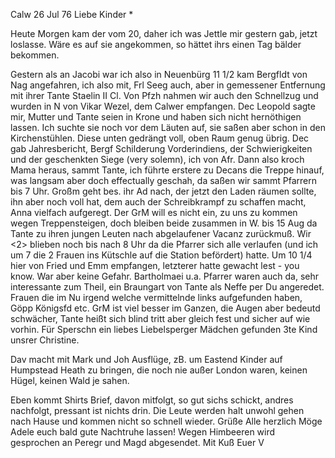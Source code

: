  Calw 26 Jul 76
Liebe Kinder <Marie>*

Heute Morgen kam der vom 20, daher ich was Jettle mir gestern gab, jetzt loslasse. Wäre es auf sie angekommen, so hättet ihrs einen Tag bälder bekommen.

Gestern als an Jacobi war ich also in Neuenbürg 11 1/2 kam Bergfldt von Nag angefahren, ich also mit, Frl Seeg auch, aber in gemessener Entfernung mit ihrer Tante Staelin II Cl. Von Pfzh nahmen wir auch den Schnellzug und wurden in N von Vikar Wezel, dem Calwer empfangen. Dec Leopold sagte mir, Mutter und Tante seien in Krone und haben sich nicht hernöthigen lassen. Ich suchte sie noch vor dem Läuten auf, sie saßen aber schon in den Kirchenstühlen. Diese unten gedrängt voll, oben Raum genug übrig. Dec gab Jahresbericht, Bergf Schilderung Vorderindiens, der Schwierigkeiten und der geschenkten Siege (very solemn), ich von Afr. Dann also kroch Mama heraus, sammt Tante, ich führte erstere zu Decans die Treppe hinauf, was langsam aber doch effectually geschah, da saßen wir sammt Pfarrern bis 7 Uhr. Großm geht bes. ihr Ad nach, der jetzt den Laden räumen sollte, ihn aber noch voll hat, dem auch der Schreibkrampf zu schaffen macht, Anna vielfach aufgeregt. Der GrM will es nicht ein, zu uns zu kommen wegen Treppensteigen, doch bleiben beide zusammen in W. bis 15 Aug da Tante zu ihren jungen Leuten nach abgelaufener Vacanz zurückmuß. Wir <2> blieben noch bis nach 8 Uhr da die Pfarrer sich alle verlaufen (und ich um 7 die 2 Frauen ins Kütschle auf die Station befördert) hatte. Um 10 1/4 hier von Fried und Emm empfangen, letzterer hatte gewacht lest - you know. War aber keine Gefahr. 
Bartholmaei u.a. Pfarrer waren auch da, sehr interessante zum Theil, ein Braungart von Tante als Neffe per Du angeredet. Frauen die im Nu irgend welche vermittelnde links aufgefunden haben, Göpp Königsfd etc. 
GrM ist viel besser im Ganzen, die Augen aber bedeutd schwächer, Tante heißt sich blind tritt aber gleich fest und sicher auf wie vorhin. Für Sperschn ein liebes Liebelsperger Mädchen gefunden 3te Kind unsrer Christine.

Dav macht mit Mark und Joh Ausflüge, zB. um Eastend Kinder auf Humpstead Heath zu bringen, die noch nie außer London waren, keinen Hügel, keinen Wald je sahen.

Eben kommt Shirts Brief, davon mitfolgt, so gut sichs schickt, andres nachfolgt, pressant ist nichts drin. Die Leute werden halt unwohl gehen nach Hause und kommen nicht so schnell wieder. Grüße Alle herzlich Möge Adele euch bald gute Nachtruhe lassen! Wegen Himbeeren wird gesprochen an Peregr und Magd abgesendet.
 Mit Kuß Euer V
